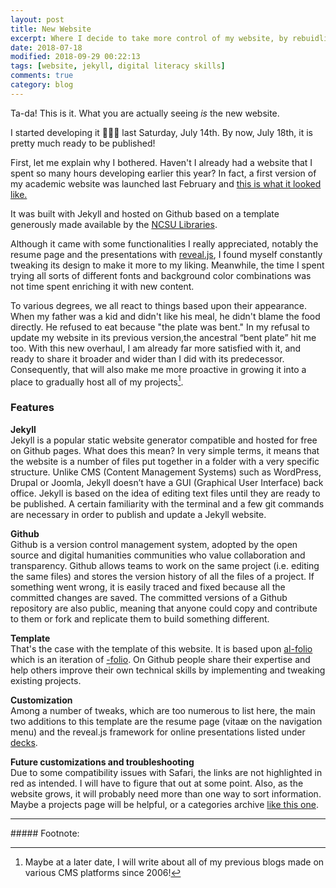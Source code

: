 ```yaml
---
layout: post
title: New Website 
excerpt: Where I decide to take more control of my website, by rebuidling it from scratch.     
date: 2018-07-18
modified: 2018-09-29 00:22:13
tags: [website, jekyll, digital literacy skills]
comments: true
category: blog
---
```


Ta-da! This is it. What you are actually seeing _is_ the new website.

I started developing it 👨🏻‍💻 last Saturday, July 14th. By now, July 18th, it is pretty much ready to be published!

First, let me explain why I bothered. Haven't I already had a website that I spent so many hours developing earlier this year? In fact, a first version of my academic website was launched last February and [this is what it looked like.](/assets/img/2018/07/old-website.jpg)

It was built with Jekyll and hosted on Github based on a template generously made available by the [NCSU Libraries](https://github.com/NCSU-Libraries/jekyll-academic).

Although it came with some functionalities I really appreciated, notably the resume page and the presentations with [reveal.js](https://revealjs.com/#/), I found myself constantly tweaking its design to make it more to my liking. Meanwhile, the time I spent trying all sorts of different fonts and background color combinations was not time spent enriching it with new content.

To various degrees, we all react to things based upon their appearance. When my father was a kid and didn't like his meal, he didn't blame the food directly. He refused to eat because "the plate was bent." In my refusal to update my website in its previous version,the ancestral “bent plate” hit me too. With this new overhaul, I am already far more satisfied with it, and ready to share it broader and wider than I did with its predecessor. Consequently, that will also make me more proactive in growing it into a place to gradually host all of my projects[^1].

[^1]: Maybe at a later date, I will write about all of my previous blogs made on various CMS platforms since 2006!  

### Features

**Jekyll**  
Jekyll is a popular static website generator compatible and hosted for free on Github pages. What does this mean? In very simple terms, it means that the website is a number of files put together in a folder with a very specific structure. Unlike CMS (Content Management Systems) such as WordPress, Drupal or Joomla, Jekyll doesn’t have a GUI (Graphical User Interface) back office. Jekyll is based on the idea of editing text files until they are ready to be published. A certain familiarity with the terminal and a few git commands are necessary in order to publish and update a Jekyll website. 

**Github**  
Github is a version control management system, adopted by the open source and digital humanities communities who value collaboration and transparency. Github allows teams to work on the same project (i.e. editing the same files) and stores the version history of all the files of a project. If something went wrong, it is easily traced and fixed because all the committed changes are saved. The committed versions of a Github repository are also public, meaning that anyone could copy and contribute to them or fork and replicate them to build something different.

**Template**  
That's the case with the template of this website. It is based upon [al-folio](https://github.com/alshedivat/al-folio) which is an iteration of [-folio](https://github.com/bogoli/-folio). On Github people share their expertise and help others improve their own technical skills by implementing and tweaking existing projects.

**Customization**   
Among a number of tweaks, which are too numerous to list here, the main two additions to this template are the resume page (vitaæ on the navigation menu) and the reveal.js framework for online presentations listed under [decks](https://ss4ws.github.io/decks/).

**Future customizations and troubleshooting**   
Due to some compatibility issues with Safari, the links are not highlighted in red as intended. I will have to figure that out at some point. Also, as the website grows, it will probably need more than one way to sort information. Maybe a projects page will be helpful, or a categories archive [like this one](https://mmistakes.github.io/so-simple-theme/categories/).

<hr>
##### Footnote: 
